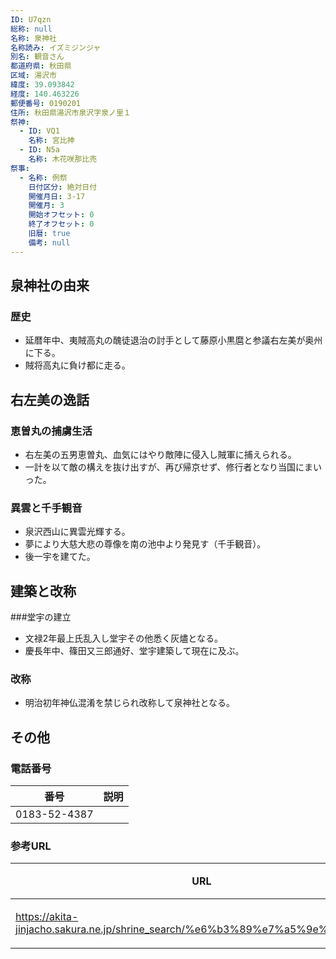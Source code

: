 ```yaml
---
ID: U7qzn
総称: null
名称: 泉神社
名称読み: イズミジンジャ
別名: 観音さん
都道府県: 秋田県
区域: 湯沢市
緯度: 39.093842
経度: 140.463226
郵便番号: 0190201
住所: 秋田県湯沢市泉沢字泉ノ里１
祭神:
  - ID: VQ1
    名称: 宮比神
  - ID: N5a
    名称: 木花咲那比売
祭事:
  - 名称: 例祭
    日付区分: 絶対日付
    開催月日: 3-17
    開催月: 3
    開始オフセット: 0
    終了オフセット: 0
    旧暦: true
    備考: null
---
```


## 泉神社の由来

### 歴史

- 延暦年中、夷賊高丸の醜徒退治の討手として藤原小黒麿と参議右左美が奥州に下る。
- 賊将高丸に負け都に走る。

## 右左美の逸話

### 恵曽丸の捕虜生活

- 右左美の五男恵曽丸、血気にはやり敵陣に侵入し賊軍に捕えられる。
- 一計を以て敵の構えを抜け出すが、再び帰京せず、修行者となり当国にまいった。

### 異雲と千手観音

- 泉沢西山に異雲光輝する。
- 夢により大慈大悲の尊像を南の池中より発見す（千手観音）。
- 後一宇を建てた。

## 建築と改称

###堂宇の建立

- 文禄2年最上氏乱入し堂宇その他悉く灰燼となる。
- 慶長年中、篠田又三郎通好、堂宇建築して現在に及ぶ。

### 改称

- 明治初年神仏混淆を禁じられ改称して泉神社となる。

## その他

### 電話番号

| 番号         | 説明 |
| ------------ | ---- |
| 0183-52-4387 |      |

### 参考URL

| URL                                                                            | 説明   |
| ------------------------------------------------------------------------------ | ------ |
| https://akita-jinjacho.sakura.ne.jp/shrine_search/%e6%b3%89%e7%a5%9e%e7%a4%be/ | 神社庁 |
